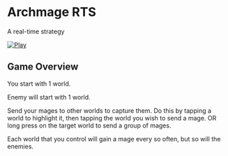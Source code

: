 # Archmage RTS

A real-time strategy

<a href="https://zacharybohn.github.io/Archmages/" target="_blank">
  <img src="https://img.shields.io/badge/Play-28a745?style=for-the-badge&logo=google-chrome&logoColor=white" alt="Play">
</a>

## Game Overview

You start with 1 world.

Enemy will start with 1 world.

Send your mages to other worlds to capture them. Do this by tapping a world to highlight it, then tapping the world you wish to send a mage. OR long press on the target world to send a group of mages.

Each world that you control will gain a mage every so often, but so will the enemies.
